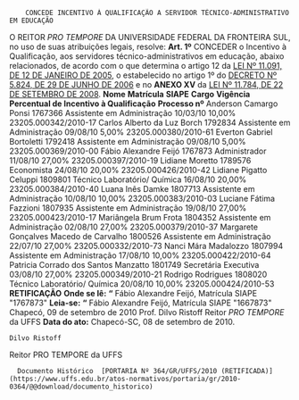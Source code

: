         CONCEDE INCENTIVO À QUALIFICAÇÃO A SERVIDOR TÉCNICO-ADMINISTRATIVO EM EDUCAÇÃO  

 O REITOR *PRO TEMPORE*  DA UNIVERSIDADE FEDERAL DA FRONTEIRA SUL, no uso de suas atribuições legais, resolve:   **Art. 1º**  CONCEDER o Incentivo à Qualificação, aos servidores técnico-administrativos em educação, abaixo relacionados, de acordo com o que determina o artigo 12 da [LEI Nº 11.091, DE 12 DE JANEIRO DE 2005](http://www.planalto.gov.br/ccivil_03/_ato2004-2006/2005/lei/l11091.htm), o estabelecido no artigo 1º do [DECRETO Nº 5.824, DE 29 DE JUNHO DE 2006](http://www.planalto.gov.br/ccivil_03/_Ato2004-2006/2006/Decreto/D5824.htm) e no **ANEXO XV**  da [LEI Nº 11.784, DE 22 DE SETEMBRO DE 2008](http://www.planalto.gov.br/ccivil_03/_Ato2007-2010/2008/Lei/L11784.htm).     **Nome**    **Matrícula** **SIAPE**    **Cargo**    **Vigência**    **Percentual de Incentivo à Qualificação**    **Processo nº**     Anderson Camargo Ponsi   1767366   Assistente em Administração   10/03/10   10,00%   23205.000342/2010-17     Carlos Alberto da Luz Borch   1792834   Assistente em Administração   09/08/10   5,00%   23205.000380/2010-61     Everton Gabriel Bortoletti   1792418   Assistente em Administração   09/08/10   5,00%   23205.000369/2010-00     Fábio Alexandre Feijó   1767873   Administrador   11/08/10   27,00%   23205.000397/2010-19     Lidiane Moretto   1789576   Economista   24/08/10   20,00%   23205.000426/2010-42     Lidiane Pigatto Celuppi   1809801   Técnico Laboratório/ Química   16/08/10   20,00%   23205.000384/2010-40     Luana Inês Damke   1807713   Assistente em Administração   10/08/10   10,00%   23205.000383/2010-03     Luciane Fátima Fazzioni   1807935   Assistente em Administração   19/08/10   27,00%   23205.000423/2010-17     Mariângela Brum Frota   1804352   Assistente em Administração   02/08/10   27,00%   23205.000379/2010-37     Margarete Gonçalves Macedo de Carvalho   1800526   Assistente em Administração   22/07/10   27,00%   23205.000332/2010-73     Nanci Mára Madalozzo   1807994   Assistente em Administração   17/08/10   10,00%   23205.000422/2010-64     Patricia Corrado dos Santos Manzatto   1801749   Secretária Executiva   03/08/10   27,00%   23205.000349/2010-21     Rodrigo Rodrigues   1808020   Técnico Laboratório/ Química   20/08/10   10,00%   23205.000424/2010-53        **RETIFICAÇÃO**   **Onde se lê:** **“** Fábio Alexandre Feijó, Matrícula SIAPE "1767873"   **Leia-se:** **“** Fábio Alexandre Feijó, Matrícula SIAPE "1667873"   Chapecó, 09 de setembro de 2010   Prof. Dilvo Ristoff Reitor *PRO TEMPORE*  da UFFS    **Data do ato:** Chapecó-SC, 08 de setembro de 2010.   
 

    Dilvo Ristoff   
 Reitor PRO TEMPORE da UFFS 

      Documento Histórico  [PORTARIA Nº 364/GR/UFFS/2010 (RETIFICADA)](https://www.uffs.edu.br/atos-normativos/portaria/gr/2010-0364/@@download/documento_historico)     
      